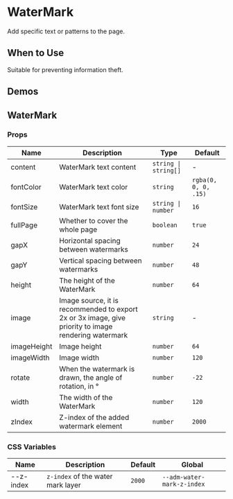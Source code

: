 # WaterMark

Add specific text or patterns to the page.

## When to Use

Suitable for preventing information theft.

## Demos

<code src="./demos/demo1.tsx"></code>

<code src="./demos/demo2.tsx"></code>

## WaterMark

### Props

| Name | Description | Type | Default |
| --- | --- | --- | --- |
| content | WaterMark text content | `string \| string[]` | - |
| fontColor | WaterMark text color | `string` | `rgba(0, 0, 0, .15)` |
| fontSize | WaterMark text font size | `string \| number` | `16` |
| fullPage | Whether to cover the whole page | `boolean` | `true` |
| gapX | Horizontal spacing between watermarks | `number` | `24` |
| gapY | Vertical spacing between watermarks | `number` | `48` |
| height | The height of the WaterMark | `number` | `64` |
| image | Image source, it is recommended to export 2x or 3x image, give priority to image rendering watermark | `string` | - |
| imageHeight | Image height | `number` | `64` |
| imageWidth | Image width | `number` | `120` |
| rotate | When the watermark is drawn, the angle of rotation, in ° | `number` | `-22` |
| width | The width of the WaterMark | `number` | `120` |
| zIndex | Z-index of the added watermark element | `number` | `2000` |

### CSS Variables

| Name | Description | Default | Global |
| --- | --- | --- | --- |
| --z-index | `z-index` of the water mark layer | `2000` | `--adm-water-mark-z-index` |
